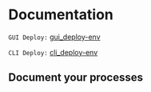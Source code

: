 # Documentation

`GUI Deploy:` [gui_deploy-env](http://guideploy-env.eba-xmekprmn.us-west-2.elasticbeanstalk.com/)

`CLI Deploy:` [cli_deploy-env](http://cli-node-express.eba-txi3feah.us-west-2.elasticbeanstalk.com/)

## Document your processes
